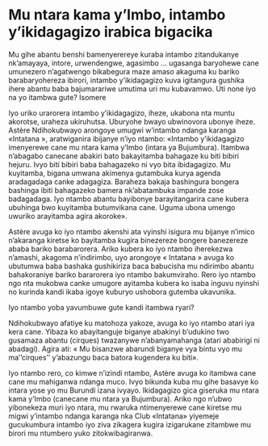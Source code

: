 # Mu ntara kama y’Imbo, intambo y’ikidagagizo irabica bigacika

Mu gihe abantu benshi bamenyerereye kuraba intambo zitandukanye nk’amayaya, intore, urwendengwe, agasimbo … ugasanga baryohewe cane umunezero n’agatwengo bikabegura maze amaso akaguma ku bariko barabaryohereza ibirori, intambo y’ikidagagizo kuva igitangura gushika ihere abantu baba bajumarariwe umutima uri mu kubavamwo. Uti none iyo na yo itambwa gute? Isomere

Iyo uriko urarorera intambo y’ikidagagizo, iheze, ukabona nta muntu akorotse, uraheza ukiruhutsa. Uburyohe bwayo ubwinovora ubonye iheze. Astère Ndihokubwayo arongoye umugwi w’intambo ndanga karanga «Intatana », aratwiganira ibijanye n’iyo ntambo: «Intambo y’ikidagagizo imenyerewe cane mu ntara kama y’Imbo (intara ya Bujumbura). Itambwa n’abagabo canecane abakiri bato bakayitamba bahagaze ku biti bibiri hejuru. Ivyo biti bibiri baba bahagazeko ni vyo bita ibidagagizo. Mu kuyitamba, bigana umwana akimenya gutambuka kurya agenda aradagadaga canke adagagiza. Baraheza bakaja bashingura bongera bashinga ibiti bahagazeko bamera nk’abatambuka impande zose badagadaga. Iyo ntambo abantu bayibonye barayitangarira cane kubera ubuhinga bwo kuyitamba butumvikana cane. Uguma ubona umengo uwuriko arayitamba agira akoroke».

Astère avuga ko iyo ntambo akenshi ata vyinshi isigura mu bijanye n’imico n’akaranga kiretse ko bayitamba kugira binezereze bongere banezereze ababa bariko barabarorera. Ariko kubera ko iyo ntambo iherekezwa n’amashi, akagoma n’indirimbo, uyo arongoye « Intatana » avuga ko ubutumwa baba bashaka gushikiriza baca babucisha mu ndirimbo abantu bahakoraniye bariko bararorera iyo ntambo bakumviraho. Rero iyo ntambo ngo nta mukobwa canke umugore ayitamba kubera ko isaba inguvu nyinshi no kurinda kandi ikaba igoye kuburyo ushobora gutemba ukavunika.

Iyo ntambo yoba yavumbuwe gute kandi itambwa ryari?

Ndihokubwayo afatiye ku matohoza yakoze, avuga ko iyo ntambo atari iya kera cane. Yibaza ko abayitanguje biganye abakinyi b’udukino two gusamaza abantu (cirques) twazanywe n’abanyamahanga (atari ababirigi ni abadagi). Agira ati: « Mu bisanzwe abarundi biganye vya bintu vyo mu ma’’cirques’’ y’abazungu baca batora kugendera ku biti».

Iyo ntambo rero, co kimwe n’izindi ntambo, Astère avuga ko itambwa cane cane mu mahiganwa ndanga muco. Ivyo bikunda kuba mu gihe basavye ko intara yose yo mu Burundi izana ivyayo. Ikidagagizo gica giseruka mu ntara kama y’Imbo (canecane mu ntara ya Bujumbura). Ariko ngo n’ubwo yibonekeza muri iyo ntara, mu rwaruka ntimenyerewe cane kiretse mu migwi y’intambo ndanga karanga nka Club «Intatana» yiyemeje gucukumbura intambo iyo ziva zikagera kugira izigarukane zitambwe mu birori mu ntumbero yuko zitokwibagiranwa.